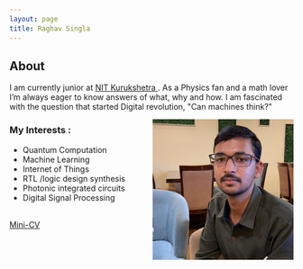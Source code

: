 ```yaml
---
layout: page
title: Raghav Singla
---
```

<div><h2>About</h2>
<p>I am currently junior  at <a href="http://www.nitkkr.ac.in/" target="_blank" >NIT Kurukshetra </a>.
As a Physics fan and a math lover I’m always eager to know answers 
of what, why and how. I am fascinated with the question that started Digital revolution, "Can machines think?"
</p></div>
<div><img  src="/assets/My.jpeg" alt="My picture" width="250" height="250" align="right"/></div>

<div><h3> <b> My  Interests : </b></h3>
<ul> 
  <li>Quantum Computation </li>
  <li>Machine Learning</li>
  <li>Internet of Things </li>
  <li>RTL /logic design synthesis </li>
  <li>Photonic integrated circuits</li>
  <li>Digital Signal Processing </li>
 </ul>
<br><a href="/assets/mcv.pdf" target="_blank">Mini-CV</a></div>
  
